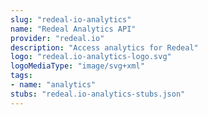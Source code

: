 ```yaml
---
slug: "redeal-io-analytics"
name: "Redeal Analytics API"
provider: "redeal.io"
description: "Access analytics for Redeal"
logo: "redeal.io-analytics-logo.svg"
logoMediaType: "image/svg+xml"
tags:
- name: "analytics"
stubs: "redeal.io-analytics-stubs.json"
---
```

